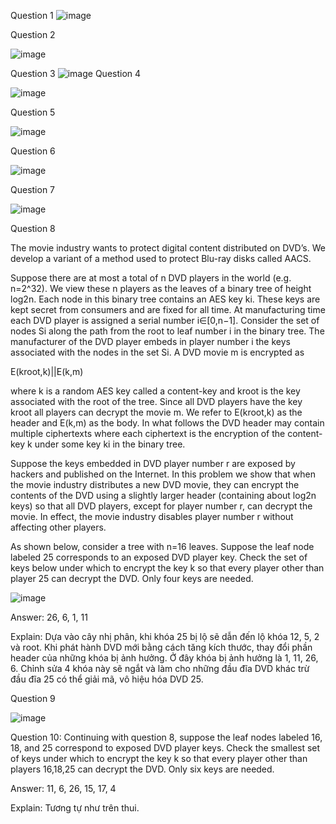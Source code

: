 Question 1
![image](https://github.com/user-attachments/assets/a2adb434-620c-4ac8-a1cc-449b51bd9f65)

Question 2

![image](https://github.com/user-attachments/assets/fb2e8e8b-c71b-4c96-b769-c430e6199aa2)

Question 3
![image](https://github.com/user-attachments/assets/d47c470f-97eb-4c36-b967-2c83a34f85b5)
Question 4

![image](https://github.com/user-attachments/assets/7d893168-6eda-484e-b1c7-16b9ec15ccba)

Question 5

![image](https://github.com/user-attachments/assets/6e067774-0d2e-4b61-9bbd-16a361d23aa3)

Question 6

![image](https://github.com/user-attachments/assets/2a9d980e-5d89-44ad-a175-0d8a1b77064c)

Question 7

![image](https://github.com/user-attachments/assets/e5d5ced0-29f1-4804-b9c5-62dfbd6dae9e)

Question 8

The movie industry wants to protect digital content distributed on DVD’s. We develop a variant of a method used to protect Blu-ray disks called AACS.

Suppose there are at most a total of n DVD players in the world (e.g. n=2^32). We view these n players as the leaves of a binary tree of height log2n. Each node in this binary tree contains an AES key ki. These keys are kept secret from consumers and are fixed for all time. At manufacturing time each DVD player is assigned a serial number i∈[0,n−1]. Consider the set of nodes Si along the path from the root to leaf number i in the binary tree. The manufacturer of the DVD player embeds in player number i the keys associated with the nodes in the set Si. A DVD movie m is encrypted as

E(kroot,k)||E(k,m)

where k is a random AES key called a content-key and kroot is the key associated with the root of the tree. Since all DVD players have the key kroot all players can decrypt the movie m. We refer to E(kroot,k) as the header and E(k,m) as the body. In what follows the DVD header may contain multiple ciphertexts where each ciphertext is the encryption of the content-key k under some key ki in the binary tree.

Suppose the keys embedded in DVD player number r are exposed by hackers and published on the Internet. In this problem we show that when the movie industry distributes a new DVD movie, they can encrypt the contents of the DVD using a slightly larger header (containing about log2n keys) so that all DVD players, except for player number r, can decrypt the movie. In effect, the movie industry disables player number r without affecting other players.

As shown below, consider a tree with n=16 leaves. Suppose the leaf node labeled 25 corresponds to an exposed DVD player key. Check the set of keys below under which to encrypt the key k so that every player other than player 25 can decrypt the DVD. Only four keys are needed.

![image](https://github.com/user-attachments/assets/473e18e7-0f7c-41d6-90f1-422633d5aa7a)

Answer: 26, 6, 1, 11

Explain: Dựa vào cây nhị phân, khi khóa 25 bị lộ sẽ dẫn đến lộ khóa 12, 5, 2 và root. Khi phát hành DVD mới bằng cách tăng kích thước, thay đổi phần header của những khóa bị ảnh hưởng. Ở đây khóa bị ảnh hưởng là 1, 11, 26, 6. Chỉnh sửa 4 khóa này sẽ ngắt và làm cho những đầu đĩa DVD khác trừ đầu đĩa 25 có thể giải mã, vô hiệu hóa DVD 25.

Question 9

![image](https://github.com/user-attachments/assets/f778b982-f74f-4a24-b0be-c3b42df5d726)

Question 10: Continuing with question 8, suppose the leaf nodes labeled 16, 18, and 25 correspond to exposed DVD player keys. Check the smallest set of keys under which to encrypt the key k so that every player other than players 16,18,25 can decrypt the DVD.  Only six keys are needed.

Answer: 11, 6, 26, 15, 17, 4

Explain: Tương tự như trên thui.







